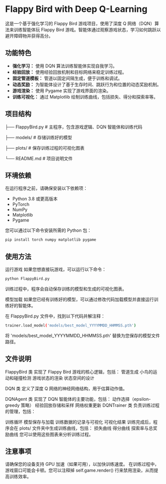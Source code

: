 # Flappy Bird with Deep Q-Learning

这是一个基于强化学习的 Flappy Bird 游戏项目，使用了深度 Q 网络（DQN）算法来训练智能体玩 Flappy Bird 游戏。智能体通过观察游戏状态，学习如何跳跃以避开障碍物并获得高分。

## 功能特色

- **强化学习：** 使用 DQN 算法训练智能体实现自我学习。
- **经验回放：** 使用经验回放机制和目标网络来稳定训练过程。
- **固定管道模板：** 管道以固定间隔生成，便于训练和调试。
- **动态奖励：** 为智能体设计了基于生存时间、跳跃行为和位置的动态奖励机制。
- **游戏渲染：** 使用 Pygame 实现了游戏界面的渲染。
- **训练可视化：** 通过 Matplotlib 绘制训练曲线，包括损失、得分和探索率等。

## 项目结构

├── FlappyBird.py # 主程序，包含游戏逻辑、DQN 智能体和训练代码

├── models/ # 存储训练好的模型

├── plots/ # 保存训练过程的可视化图表

└── README.md # 项目说明文件

## 环境依赖

在运行程序之前，请确保安装以下依赖项：

- Python 3.8 或更高版本
- PyTorch
- NumPy
- Matplotlib
- Pygame

您可以通过以下命令安装所需的 Python 包：

```bash
pip install torch numpy matplotlib pygame
```

## 使用方法
运行游戏
如果您想直接玩游戏，可以运行以下命令：
```bash
python FlappyBird.py
```
训练过程中，程序会自动保存训练的模型和生成的可视化图表。

模型加载
如果您已经有训练好的模型，可以通过修改代码加载模型并直接运行训练好的智能体。

在 FlappyBird.py 文件中，找到以下代码并解注释：
```bash
trainer.load_model('models/best_model_YYYYMMDD_HHMMSS.pth')
```
将 'models/best_model_YYYYMMDD_HHMMSS.pth' 替换为您保存的模型文件路径。

## 文件说明
 FlappyBird 类
实现了 Flappy Bird 游戏的核心逻辑，包括：
管道生成
小鸟的运动和碰撞检测
游戏状态的渲染
状态空间的设计

 DQN 类
定义了深度 Q 网络的神经网络结构，用于估算动作值。

 DQNAgent 类
实现了 DQN 智能体的主要功能，包括：
动作选择（epsilon-greedy 策略）
经验回放存储和采样
网络权重更新
DQNTrainer 类
负责训练过程的管理，包括：

 训练循环
模型保存与加载
训练数据的记录与可视化
可视化结果
训练完成后，程序会在 plots/ 文件夹中生成训练曲线，包括：
损失曲线
得分曲线
探索率与总奖励曲线
您可以使用这些图表来分析训练过程。

## 注意事项
请确保您的设备支持 GPU 加速（如果可用），以加快训练速度。
在训练过程中，游戏窗口可能会卡顿。您可以注释掉 self.game.render() 行来禁用渲染，从而提高训练效率。
